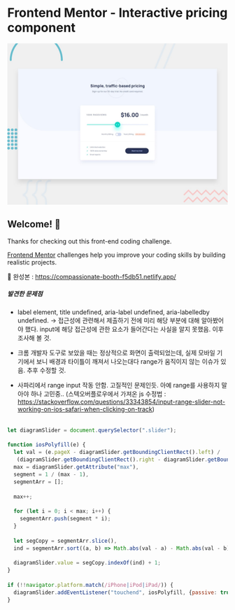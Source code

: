 # Frontend Mentor - Interactive pricing component

![Design preview for the Interactive pricing component coding challenge](./design/desktop-preview.jpg)

## Welcome! 👋

Thanks for checking out this front-end coding challenge.

[Frontend Mentor](https://www.frontendmentor.io) challenges help you improve your coding skills by building realistic projects.

📍 완성본 : https://compassionate-booth-f5db51.netlify.app/

##### 발견한 문제점

* label element, title undefined, aria-label undefined, aria-labelledby undefined. -> 접근성에 관련해서 제출하기 전에 미리 해당 부분에 대해 알아봤어야 했다. input에 해당 접근성에 관한 요소가 들어간다는 사실을 알지 못했음. 이후 조사해 볼 것.

* 크롬 개발자 도구로 보았을 때는 정상적으로 화면이 출력되었는데, 실제 모바일 기기에서 보니 배경과 타이틀이 깨져서 나오는대다 range가 움직이지 않는 이슈가 있음. 추후 수정할 것.

* 사파리에서 range input 작동 안함. 고질적인 문제인듯. 아예 range를 사용하지 말아야 하나 고민중..
(스텍오버플로우에서 가져온 js 수정법 : https://stackoverflow.com/questions/33343854/input-range-slider-not-working-on-ios-safari-when-clicking-on-track)
```javascript

let diagramSlider = document.querySelector(".slider");

function iosPolyfill(e) {
  let val = (e.pageX - diagramSlider.getBoundingClientRect().left) /
   (diagramSlider.getBoundingClientRect().right - diagramSlider.getBoundingClientRect().left),
  max = diagramSlider.getAttribute("max"),
  segment = 1 / (max - 1),
  segmentArr = [];

  max++;

  for (let i = 0; i < max; i++) {
    segmentArr.push(segment * i);
  }

  let segCopy = segmentArr.slice(),
  ind = segmentArr.sort((a, b) => Math.abs(val - a) - Math.abs(val - b))[0];

  diagramSlider.value = segCopy.indexOf(ind) + 1;
}

if (!!navigator.platform.match(/iPhone|iPod|iPad/)) {
  diagramSlider.addEventListener("touchend", iosPolyfill, {passive: true});
}

```